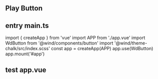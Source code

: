 ## Play Button

## entry main.ts

import { createApp } from 'vue'
import APP from './app.vue'
import WdButton from '@wind/components/button'
import '@wind/theme-chalk/src/index.scss'
const app = createApp(APP)
app.use(WdButton)
app.mount('#app')

## test app.vue

<template>
  <!-- type -->
  <div style="margin: 10px 0">
    <wd-button style="margin-left: 10px">Normal</wd-button>
    <wd-button style="margin-left: 10px" type="primary">Primary</wd-button>
    <wd-button style="margin-left: 10px" type="info">Info</wd-button>
    <wd-button style="margin-left: 10px" type="success">Success</wd-button>
    <wd-button style="margin-left: 10px" type="warning">Warning</wd-button>
    <wd-button style="margin-left: 10px" type="error">Error</wd-button>
  </div>

  <!-- bold -->
  <div style="margin: 10px 0">
    <wd-button style="margin-left: 10px" bold>Normal</wd-button>
    <wd-button style="margin-left: 10px" type="primary" bold>Primary</wd-button>
    <wd-button style="margin-left: 10px" type="info" bold>Info</wd-button>
    <wd-button style="margin-left: 10px" type="success" bold>Success</wd-button>
    <wd-button style="margin-left: 10px" type="warning" bold>Warning</wd-button>
    <wd-button style="margin-left: 10px" type="error" bold>Error</wd-button>
  </div>

  <!-- round -->
  <div style="margin: 10px 0">
    <wd-button style="margin-left: 10px" round>Normal</wd-button>
    <wd-button style="margin-left: 10px" type="primary" round
      >Primary</wd-button
    >
    <wd-button style="margin-left: 10px" type="info" round>Info</wd-button>
    <wd-button style="margin-left: 10px" type="success" round
      >Success</wd-button
    >
    <wd-button style="margin-left: 10px" type="warning" round
      >Warning</wd-button
    >
    <wd-button style="margin-left: 10px" type="error" round>Error</wd-button>
  </div>

  <!-- circle -->
  <div style="margin: 10px 0">
    <wd-button style="margin-left: 10px" icon="xiasanjiao" circle size="mini" />
    <wd-button
      style="margin-left: 10px"
      icon="xiasanjiao"
      type="primary"
      size="small"
      circle
    />
    <wd-button style="margin-left: 10px" icon="xiasanjiao" type="info" circle />
    <wd-button
      style="margin-left: 10px"
      icon="xiasanjiao"
      type="success"
      size="large"
      circle
    />
    <wd-button
      style="margin-left: 10px"
      icon="xiasanjiao"
      type="warning"
      circle
    />
    <wd-button
      style="margin-left: 10px"
      icon="xiasanjiao"
      type="error"
      circle
    />
  </div>

  <!-- size -->
  <div style="margin: 10px 0">
    <wd-button style="margin-left: 10px" size="mini">小小</wd-button>
    <wd-button style="margin-left: 10px" type="primary" size="small"
      >小了</wd-button
    >
    <wd-button style="margin-left: 10px" type="info" size="normal"
      >不小</wd-button
    >
    <wd-button style="margin-left: 10px" type="success" size="large"
      >不小了</wd-button
    >
    <wd-button style="margin-left: 10px" type="warning" size="normal"
      >不小</wd-button
    >
    <wd-button style="margin-left: 10px" type="error" size="small"
      >小了</wd-button
    >
  </div>

  <!-- plain -->
  <div style="margin: 10px 0">
    <wd-button style="margin-left: 10px" plain>Normal</wd-button>
    <wd-button style="margin-left: 10px" type="primary" plain
      >Primary</wd-button
    >
    <wd-button style="margin-left: 10px" type="info" plain>Info</wd-button>
    <wd-button style="margin-left: 10px" type="success" plain
      >Success</wd-button
    >
    <wd-button style="margin-left: 10px" type="warning" plain
      >Warning</wd-button
    >
    <wd-button style="margin-left: 10px" type="error" plain>Error</wd-button>
  </div>

  <!-- dashed -->
  <div style="margin: 10px 0">
    <wd-button style="margin-left: 10px" dashed>Normal</wd-button>
    <wd-button style="margin-left: 10px" type="primary" dashed
      >Primary</wd-button
    >
    <wd-button style="margin-left: 10px" type="info" dashed>Info</wd-button>
    <wd-button style="margin-left: 10px" type="success" dashed
      >Success</wd-button
    >
    <wd-button style="margin-left: 10px" type="warning" dashed
      >Warning</wd-button
    >
    <wd-button style="margin-left: 10px" type="error" dashed>Error</wd-button>
  </div>

  <!-- text -->
  <div style="margin: 10px 0">
    <wd-button style="margin-left: 10px" text>Normal</wd-button>
    <wd-button style="margin-left: 10px" type="primary" text>Primary</wd-button>
    <wd-button style="margin-left: 10px" type="info" text>Info</wd-button>
    <wd-button style="margin-left: 10px" type="success" text>Success</wd-button>
    <wd-button style="margin-left: 10px" type="warning" text>Warning</wd-button>
    <wd-button style="margin-left: 10px" type="error" text>Error</wd-button>
  </div>

  <!-- disabled text -->
  <div style="margin: 10px 0">
    <wd-button style="margin-left: 10px" text disabled>Normal</wd-button>
    <wd-button style="margin-left: 10px" text type="primary" disabled
      >Primary</wd-button
    >
    <wd-button style="margin-left: 10px" type="info" text disabled
      >Info</wd-button
    >
    <wd-button style="margin-left: 10px" type="success" text disabled
      >Success</wd-button
    >
    <wd-button style="margin-left: 10px" type="warning" text disabled
      >Warning</wd-button
    >
    <wd-button style="margin-left: 10px" type="error" text disabled
      >Error</wd-button
    >
  </div>

  <!-- disabled plain -->
  <div style="margin: 10px 0">
    <wd-button style="margin-left: 10px" disabled plain>Normal</wd-button>
    <wd-button style="margin-left: 10px" type="primary" disabled plain
      >Primary</wd-button
    >
    <wd-button style="margin-left: 10px" type="info" disabled plain
      >Info</wd-button
    >
    <wd-button style="margin-left: 10px" type="success" disabled plain
      >Success</wd-button
    >
    <wd-button style="margin-left: 10px" type="warning" disabled plain
      >Warning</wd-button
    >
    <wd-button style="margin-left: 10px" type="error" disabled plain
      >Error</wd-button
    >
  </div>

  <!-- disabled type -->
  <div style="margin: 10px 0">
    <wd-button style="margin-left: 10px" disabled>Normal</wd-button>
    <wd-button style="margin-left: 10px" type="primary" disabled
      >Primary</wd-button
    >
    <wd-button style="margin-left: 10px" type="info" disabled>Info</wd-button>
    <wd-button style="margin-left: 10px" type="success" disabled
      >Success</wd-button
    >
    <wd-button style="margin-left: 10px" type="warning" disabled
      >Warning</wd-button
    >
    <wd-button style="margin-left: 10px" type="error" disabled>Error</wd-button>
  </div>

  <!-- disabled dashed -->
  <div style="margin: 10px 0">
    <wd-button style="margin-left: 10px" disabled dashed>Normal</wd-button>
    <wd-button style="margin-left: 10px" type="primary" disabled dashed
      >Primary</wd-button
    >
    <wd-button style="margin-left: 10px" type="info" disabled dashed
      >Info</wd-button
    >
    <wd-button style="margin-left: 10px" type="success" disabled dashed
      >Success</wd-button
    >
    <wd-button style="margin-left: 10px" type="warning" disabled dashed
      >Warning</wd-button
    >
    <wd-button style="margin-left: 10px" type="error" disabled dashed
      >Error</wd-button
    >
  </div>

  <!-- icon -->
  <div style="margin: 10px 0">
    <wd-button style="margin-left: 10px" icon="caomei">Normal</wd-button>
    <wd-button style="margin-left: 10px" icon="caomei" type="primary"
      >Primary</wd-button
    >
    <wd-button style="margin-left: 10px" icon="caomei" type="info"
      >Info</wd-button
    >
    <wd-button style="margin-left: 10px" icon="caomei" type="success"
      >Success</wd-button
    >
    <wd-button style="margin-left: 10px" icon="caomei" type="warning"
      >Warning</wd-button
    >
    <wd-button style="margin-left: 10px" icon="caomei" type="error"
      >Error</wd-button
    >
  </div>

  <!-- test change theme -->

<wd-button
style="margin-left: 10px"
icon="caomei"
type="info"
@click="onChangeTheme" >Change Theme</wd-button

> </template>

<script lang="ts">
const useTheme = () => {
  const themeMode = localStorage.getItem('wd-theme-mode')
  themeMode == 'dark' && document.documentElement.classList.add('dark')
  themeMode != 'dark' && document.documentElement.classList.remove('dark')
}
import { defineComponent, ref } from 'vue'
export default defineComponent({
  setup() {
    useTheme()
    const switchRef = ref(false)
    const onChangeTheme = () => {
      switchRef.value = !switchRef.value
      localStorage.setItem('wd-theme-mode', switchRef.value ? 'dark' : 'light')
      useTheme()
    }
    return {
      onChangeTheme,
    }
  },
})
</script>
